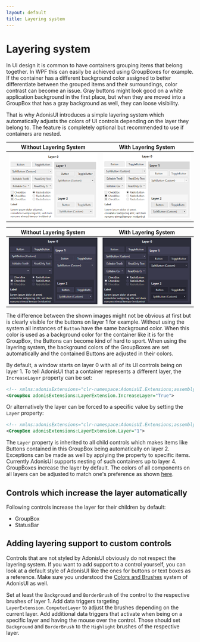 ```yaml
---
layout: default
title: Layering system
---
```


# Layering system

In UI design it is common to have containers grouping items that belong together. In WPF this can easily be achieved using GroupBoxes for example. If the container has a different background color assigned to better differentiate between the grouped items and their surroundings, color contrast can become an issue. Gray buttons might look good on a white application background in the first place, but when they are moved into a GroupBox that has a gray background as well, they can loose visibility.

That is why AdonisUI introduces a simple layering system which automatically adjusts the colors of UI controls depending on the layer they belong to. The feature is completely optional but recommended to use if containers are nested.

| Without Layering System | With Layering System |
| --- | --- |
| ![Layering system turned off in light color scheme](./docs/img/adonis-demo-layer-off-light.png) | ![Layering system turned on in light color scheme](./docs/img/adonis-demo-layer-on-light.png)

| Without Layering System | With Layering System |
| --- | --- |
| ![Layering system turned off in dark color scheme](./docs/img/adonis-demo-layer-off-dark.png) | ![Layering system turned on in dark color scheme](./docs/img/adonis-demo-layer-on-dark.png)

The difference between the shown images might not be obvious at first but is clearly visible for the buttons on layer 1 for example. Without using the system all instances of `Button` have the same background color. When this color is used as a background color for the container like it is for the GroupBox, the Buttons can become kind of hard to sport. When using the layering system, the background colors of the GroupBoxes are set automatically and the contained Buttons are adjusted in their colors.

By default, a window starts on layer 0 with all of its UI controls being on layer 1. To tell AdonisUI that a container represents a different layer, the `IncreaseLayer` property can be set:

```xml
<!-- xmlns:adonisExtensions="clr-namespace:AdonisUI.Extensions;assembly=AdonisUI" -->
<GroupBox adonisExtensions:LayerExtension.IncreaseLayer="True">
```

Or alternatively the layer can be forced to a specific value by setting the `Layer` property:

```xml
<!-- xmlns:adonisExtensions="clr-namespace:AdonisUI.Extensions;assembly=AdonisUI" -->
<GroupBox adonisExtensions:LayerExtension.Layer="1">
```

The `Layer` property is inherited to all child controls which makes items like Buttons contained in this GroupBox being automatically on layer 2. Exceptions can be made as well by applying the property to specific items. Currently AdonisUI supports nesting of such containers up to layer 4. GroupBoxes increase the layer by default. The colors of all components on all layers can be adjusted to match one's preference as shown [here](colors-and-brushes#overriding-colors).

## Controls which increase the layer automatically

Following controls increase the layer for their children by default:

- GroupBox
- StatusBar

## Adding layering support to custom controls

Controls that are not styled by AdonisUI obviously do not respect the layering system. If you want to add support to a control yourself, you can look at a default style of AdonisUI like the ones for buttons or text boxes as a reference. Make sure you understood the [Colors and Brushes](colors-and-brushes) system of AdonisUI as well.

Set at least the `Background` and `BorderBrush` of the control to the respective brushes of layer 1. Add data triggers targeting `LayerExtension.ComputedLayer` to adjust the brushes depending on the current layer. Add additional data triggers that activate when being on a specific layer and having the mouse over the control. Those should set `Background` and `BorderBrush` to the `Highlight` brushes of the respective layer.